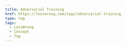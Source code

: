 ```yaml
---
title: Adversarial Training
href: https://lesswrong.com/tags/adversarial-training
type: tag
tags:
  - LessWrong
  - Concept
  - Tag
---
```


